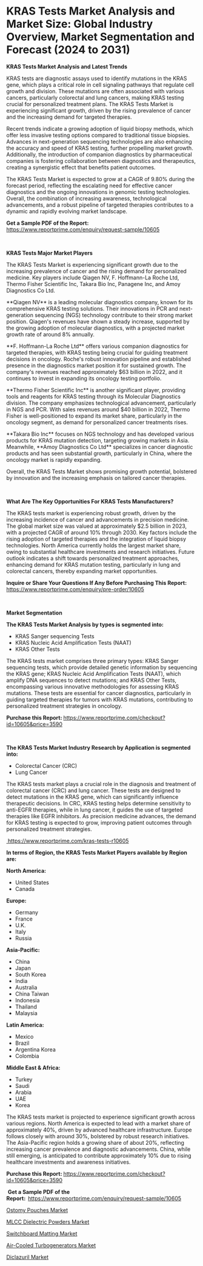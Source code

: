 <p><h1>KRAS Tests Market Analysis and Market Size: Global Industry Overview, Market Segmentation and Forecast (2024 to 2031)</h1></p><p><strong>KRAS Tests Market Analysis and Latest Trends</strong></p>
<p><p>KRAS tests are diagnostic assays used to identify mutations in the KRAS gene, which plays a critical role in cell signaling pathways that regulate cell growth and division. These mutations are often associated with various cancers, particularly colorectal and lung cancers, making KRAS testing crucial for personalized treatment plans. The KRAS Tests Market is experiencing significant growth, driven by the rising prevalence of cancer and the increasing demand for targeted therapies.</p><p>Recent trends indicate a growing adoption of liquid biopsy methods, which offer less invasive testing options compared to traditional tissue biopsies. Advances in next-generation sequencing technologies are also enhancing the accuracy and speed of KRAS testing, further propelling market growth. Additionally, the introduction of companion diagnostics by pharmaceutical companies is fostering collaboration between diagnostics and therapeutics, creating a synergistic effect that benefits patient outcomes.</p><p>The KRAS Tests Market is expected to grow at a CAGR of 9.80% during the forecast period, reflecting the escalating need for effective cancer diagnostics and the ongoing innovations in genomic testing technologies. Overall, the combination of increasing awareness, technological advancements, and a robust pipeline of targeted therapies contributes to a dynamic and rapidly evolving market landscape.</p></p>
<p><strong>Get a Sample PDF of the Report:&nbsp;</strong> <a href="https://www.reportprime.com/enquiry/request-sample/10605">https://www.reportprime.com/enquiry/request-sample/10605</a></p>
<p>&nbsp;</p>
<p><strong>KRAS Tests Major Market Players</strong></p>
<p><p>The KRAS Tests Market is experiencing significant growth due to the increasing prevalence of cancer and the rising demand for personalized medicine. Key players include Qiagen NV, F. Hoffmann-La Roche Ltd, Thermo Fisher Scientific Inc, Takara Bio Inc, Panagene Inc, and Amoy Diagnostics Co Ltd.</p><p>**Qiagen NV** is a leading molecular diagnostics company, known for its comprehensive KRAS testing solutions. Their innovations in PCR and next-generation sequencing (NGS) technology contribute to their strong market position. Qiagen's revenues have shown a steady increase, supported by the growing adoption of molecular diagnostics, with a projected market growth rate of around 8% annually.</p><p>**F. Hoffmann-La Roche Ltd** offers various companion diagnostics for targeted therapies, with KRAS testing being crucial for guiding treatment decisions in oncology. Roche's robust innovation pipeline and established presence in the diagnostics market position it for sustained growth. The company's revenues reached approximately $63 billion in 2022, and it continues to invest in expanding its oncology testing portfolio.</p><p>**Thermo Fisher Scientific Inc** is another significant player, providing tools and reagents for KRAS testing through its Molecular Diagnostics division. The company emphasizes technological advancement, particularly in NGS and PCR. With sales revenues around $40 billion in 2022, Thermo Fisher is well-positioned to expand its market share, particularly in the oncology segment, as demand for personalized cancer treatments rises.</p><p>**Takara Bio Inc** focuses on NGS technology and has developed various products for KRAS mutation detection, targeting growing markets in Asia. Meanwhile, **Amoy Diagnostics Co Ltd** specializes in cancer diagnostic products and has seen substantial growth, particularly in China, where the oncology market is rapidly expanding.</p><p>Overall, the KRAS Tests Market shows promising growth potential, bolstered by innovation and the increasing emphasis on tailored cancer therapies.</p></p>
<p>&nbsp;</p>
<p><strong>What Are The Key Opportunities For KRAS Tests Manufacturers?</strong></p>
<p><p>The KRAS tests market is experiencing robust growth, driven by the increasing incidence of cancer and advancements in precision medicine. The global market size was valued at approximately $2.5 billion in 2023, with a projected CAGR of around 10% through 2030. Key factors include the rising adoption of targeted therapies and the integration of liquid biopsy technologies. North America currently holds the largest market share, owing to substantial healthcare investments and research initiatives. Future outlook indicates a shift towards personalized treatment approaches, enhancing demand for KRAS mutation testing, particularly in lung and colorectal cancers, thereby expanding market opportunities.</p></p>
<p><strong>Inquire or Share Your Questions If Any Before Purchasing This Report:</strong> <a href="https://www.reportprime.com/enquiry/pre-order/10605">https://www.reportprime.com/enquiry/pre-order/10605</a></p>
<p>&nbsp;</p>
<p><strong>Market Segmentation</strong></p>
<p><strong>The KRAS Tests Market Analysis by types is segmented into:</strong></p>
<p><ul><li>KRAS Sanger sequencing Tests</li><li>KRAS Nucleic Acid Amplification Tests (NAAT)</li><li>KRAS Other Tests</li></ul></p>
<p><p>The KRAS tests market comprises three primary types: KRAS Sanger sequencing tests, which provide detailed genetic information by sequencing the KRAS gene; KRAS Nucleic Acid Amplification Tests (NAAT), which amplify DNA sequences to detect mutations; and KRAS Other Tests, encompassing various innovative methodologies for assessing KRAS mutations. These tests are essential for cancer diagnostics, particularly in guiding targeted therapies for tumors with KRAS mutations, contributing to personalized treatment strategies in oncology.</p></p>
<p><strong>Purchase this Report:&nbsp;</strong><a href="https://www.reportprime.com/checkout?id=10605&price=3590">https://www.reportprime.com/checkout?id=10605&price=3590</a></p>
<p>&nbsp;</p>
<p><strong>The KRAS Tests Market Industry Research by Application is segmented into:</strong></p>
<p><ul><li>Colorectal Cancer (CRC)</li><li>Lung Cancer</li></ul></p>
<p><p>The KRAS tests market plays a crucial role in the diagnosis and treatment of colorectal cancer (CRC) and lung cancer. These tests are designed to detect mutations in the KRAS gene, which can significantly influence therapeutic decisions. In CRC, KRAS testing helps determine sensitivity to anti-EGFR therapies, while in lung cancer, it guides the use of targeted therapies like EGFR inhibitors. As precision medicine advances, the demand for KRAS testing is expected to grow, improving patient outcomes through personalized treatment strategies.</p></p>
<p><a href="https://www.reportprime.com/kras-tests-r10605">&nbsp;https://www.reportprime.com/kras-tests-r10605</a></p>
<p><strong>In terms of Region, the KRAS Tests Market Players available by Region are:</strong></p>
<p>
    <p> <strong> North America: </strong>
        <ul>
            <li>United States</li>
            <li>Canada</li>
        </ul>
        </p> 
    <p> <strong> Europe: </strong>
        <ul>
            <li>Germany</li>
            <li>France</li>
            <li>U.K.</li>
            <li>Italy</li>
            <li>Russia</li>
        </ul>
        </p> 
    <p> <strong> Asia-Pacific: </strong>
        <ul>
            <li>China</li>
            <li>Japan</li>
            <li>South Korea</li>
            <li>India</li>
            <li>Australia</li>
            <li>China Taiwan</li>
            <li>Indonesia</li>
            <li>Thailand</li>
            <li>Malaysia</li>
        </ul>
        </p> 
    <p> <strong> Latin America: </strong>
        <ul>
            <li>Mexico</li>
            <li>Brazil</li>
            <li>Argentina Korea</li>
            <li>Colombia</li>
        </ul>
        </p> 
    <p> <strong> Middle East & Africa: </strong>
        <ul>
            <li>Turkey</li>
            <li>Saudi</li>
            <li>Arabia</li>
            <li>UAE</li>
            <li>Korea</li>
        </ul>
    </p>
    </p>
<p><p>The KRAS tests market is projected to experience significant growth across various regions. North America is expected to lead with a market share of approximately 40%, driven by advanced healthcare infrastructure. Europe follows closely with around 30%, bolstered by robust research initiatives. The Asia-Pacific region holds a growing share of about 20%, reflecting increasing cancer prevalence and diagnostic advancements. China, while still emerging, is anticipated to contribute approximately 10% due to rising healthcare investments and awareness initiatives.</p></p>
<p><strong>Purchase this Report: </strong><a href="https://www.reportprime.com/checkout?id=10605&price=3590">https://www.reportprime.com/checkout?id=10605&price=3590</a></p>
<p>&nbsp;<strong>Get a Sample PDF of the Report:&nbsp;&nbsp;</strong><a href="https://www.reportprime.com/enquiry/request-sample/10605">https://www.reportprime.com/enquiry/request-sample/10605</a></p>
<p><strong></strong></p>
<p><p><a href="https://github.com/ChiragRP21/Market-Research-Report-List-6/blob/main/ostomy-pouches-market.md">Ostomy Pouches Market</a></p><p><a href="https://issuu.com/reportprime-2/docs/mlcc-dielectric-powders-market-size_f8bb0714f1150f">MLCC Dielectric Powders Market</a></p><p><a href="https://www.linkedin.com/pulse/switchboard-matting-market-size-share-analysis-growth-trends-zdpse?trackingId=JjEOUPskSbGHujpB2jXs4A%3D%3D">Switchboard Matting Market</a></p><p><a href="https://medium.com/@raygrimes99/in-the-air-cooled-turbogenerators-market-the-main-focus-is-on-keeping-costs-low-and-getting-the-d7eb7129c643">Air-Cooled Turbogenerators Market</a></p><p><a href="https://www.linkedin.com/pulse/navigating-diclazuril-market-expert-analysis-forecast-period-tduge?trackingId=Rjj5URyiTV%2B%2Bfjcf4sGrtg%3D%3D">Diclazuril Market</a></p></p>